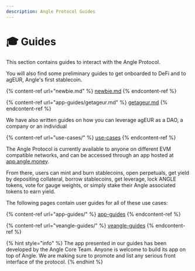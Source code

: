 ```yaml
---
description: Angle Protocol Guides
---
```


# 🎓 Guides

This section contains guides to interact with the Angle Protocol.

You will also find some preliminary guides to get onboarded to DeFi and to agEUR, Angle's first stablecoin.

{% content-ref url="newbie.md" %}
[newbie.md](newbie.md)
{% endcontent-ref %}

{% content-ref url="app-guides/getageur.md" %}
[getageur.md](/guides/app-guides/getageur.md)
{% endcontent-ref %}

We have also written guides on how you can leverage agEUR as a DAO, a company or an individual

{% content-ref url="use-cases/" %}
[use-cases](use-cases/)
{% endcontent-ref %}

The Angle Protocol is currently available to anyone on different EVM compatible networks, and can be accessed through an app hosted at [app.angle.money](https://app.angle.money/).

From there, users can mint and burn stablecoins, open perpetuals, get yield by depositing collateral, borrow stablecoins, get leverage, lock ANGLE tokens, vote for gauge weights, or simply stake their Angle associated tokens to earn yield.

The following pages contain user guides for all of these use cases:

{% content-ref url="app-guides/" %}
[app-guides](app-guides/)
{% endcontent-ref %}

{% content-ref url="veangle-guides/" %}
[veangle-guides](veangle-guides/)
{% endcontent-ref %}

{% hint style="info" %}
The app presented in our guides has been developed by the Angle Core Team. Anyone is welcome to build its app on top of Angle. We are making sure to promote and list any serious front interface of the protocol.
{% endhint %}
